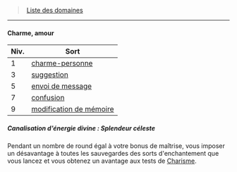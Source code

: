 ﻿---
!GenericItem
Name: Charme, amour
Id: cleric_priest_hd.md#charme-amour
ParentLink: cleric_priest_hd.md#liste-des-domaines
ParentName: Liste des domaines
NameLevel: 4
Attributes:
  Name: Charme, amour
  Markdown: >+
    #### <!--Name-->Charme, amour<!--/Name-->


    |Niv.|Sort|

    |---|---|

    |1|[charme-personne](hd_spells_charme_personne.md)|

    |3|[suggestion](hd_spells_suggestion.md)|

    |5|[envoi de message](hd_spells_envoi_de_message.md)|

    |7|[confusion](hd_spells_confusion.md)|

    |9|[modification de mémoire](hd_spells_modification_de_memoire.md)|


    ##### Canalisation d'énergie divine : Splendeur céleste


    Pendant un nombre de round égal à votre bonus de maîtrise, vous imposer un désavantage à toutes les sauvegardes des sorts d'enchantement que vous lancez et vous obtenez un avantage aux tests de [Charisme](hd_abilities_charisma.md).

AttributesDictionary: >+
  Name: Charme, amour

  Markdown: >+

    #### <!--Name-->Charme, amour<!--/Name-->





    |Niv.|Sort|



    |---|---|



    |1|[charme-personne](hd_spells_charme_personne.md)|



    |3|[suggestion](hd_spells_suggestion.md)|



    |5|[envoi de message](hd_spells_envoi_de_message.md)|



    |7|[confusion](hd_spells_confusion.md)|



    |9|[modification de mémoire](hd_spells_modification_de_memoire.md)|





    ##### Canalisation d'énergie divine : Splendeur céleste





    Pendant un nombre de round égal à votre bonus de maîtrise, vous imposer un désavantage à toutes les sauvegardes des sorts d'enchantement que vous lancez et vous obtenez un avantage aux tests de [Charisme](hd_abilities_charisma.md).



---
> [Liste des domaines](hd_cleric_priest_liste_des_domaines.md)

---

#### Charme, amour

|Niv.|Sort|
|---|---|
|1|[charme-personne](hd_spells_charme_personne.md)|
|3|[suggestion](hd_spells_suggestion.md)|
|5|[envoi de message](hd_spells_envoi_de_message.md)|
|7|[confusion](hd_spells_confusion.md)|
|9|[modification de mémoire](hd_spells_modification_de_memoire.md)|

##### Canalisation d'énergie divine : Splendeur céleste

Pendant un nombre de round égal à votre bonus de maîtrise, vous imposer un désavantage à toutes les sauvegardes des sorts d'enchantement que vous lancez et vous obtenez un avantage aux tests de [Charisme](hd_abilities_charisma.md).

